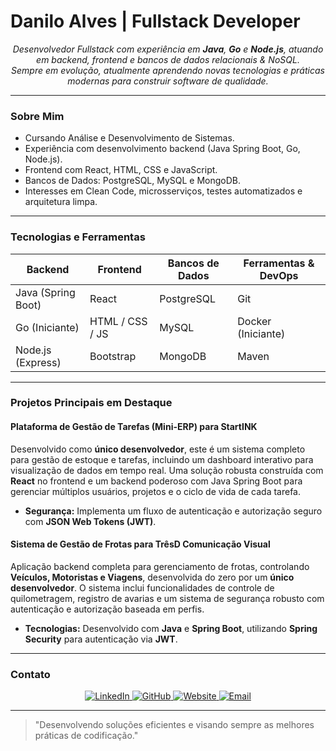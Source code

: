 # Danilo Alves | Fullstack Developer

<p align="center">
  <em>Desenvolvedor Fullstack com experiência em <strong>Java</strong>, <strong>Go</strong> e <strong>Node.js</strong>, atuando em backend, frontend e bancos de dados relacionais & NoSQL. <br>
  Sempre em evolução, atualmente aprendendo novas tecnologias e práticas modernas para construir software de qualidade.</em>
</p>

---

### Sobre Mim

- Cursando Análise e Desenvolvimento de Sistemas.
- Experiência com desenvolvimento backend (Java Spring Boot, Go, Node.js).
- Frontend com React, HTML, CSS e JavaScript.
- Bancos de Dados: PostgreSQL, MySQL e MongoDB.
- Interesses em Clean Code, microsserviços, testes automatizados e arquitetura limpa.

---

### Tecnologias e Ferramentas

| Backend             | Frontend              | Bancos de Dados       | Ferramentas & DevOps      |
| ------------------- | --------------------- | --------------------- | ------------------------- |
| Java (Spring Boot)  | React                 | PostgreSQL            | Git                       |
| Go (Iniciante)      | HTML / CSS / JS       | MySQL                 | Docker (Iniciante)        |
| Node.js (Express)   | Bootstrap             | MongoDB               | Maven                     |

---

### Projetos Principais em Destaque

#### Plataforma de Gestão de Tarefas (Mini-ERP) para StartINK
Desenvolvido como **único desenvolvedor**, este é um sistema completo para gestão de estoque e tarefas, incluindo um dashboard interativo para visualização de dados em tempo real. Uma solução robusta construída com **React** no frontend e um backend poderoso com Java Spring Boot para gerenciar múltiplos usuários, projetos e o ciclo de vida de cada tarefa.
* **Segurança:** Implementa um fluxo de autenticação e autorização seguro com **JSON Web Tokens (JWT)**.

#### Sistema de Gestão de Frotas para TrêsD Comunicação Visual
Aplicação backend completa para gerenciamento de frotas, controlando **Veículos, Motoristas e Viagens**, desenvolvida do zero por um **único desenvolvedor**. O sistema inclui funcionalidades de controle de quilometragem, registro de avarias e um sistema de segurança robusto com autenticação e autorização baseada em perfis.
* **Tecnologias:** Desenvolvido com **Java** e **Spring Boot**, utilizando **Spring Security** para autenticação via **JWT**.

---

### Contato

<p align="center">
  <a href="https://www.linkedin.com/in/danilo-de-figueiredo-alves-103262327/" target="_blank">
    <img src="https://img.shields.io/badge/LinkedIn-0077B5?style=for-the-badge&logo=linkedin&logoColor=white" alt="LinkedIn"/>
  </a>
  <a href="https://github.com/DaniloAlves1902" target="_blank">
    <img src="https://img.shields.io/badge/GitHub-181717?style=for-the-badge&logo=github&logoColor=white" alt="GitHub"/>
  </a>
  <a href="https://danilo-alves.vercel.app" target="_blank">
    <img src="https://img.shields.io/badge/Website-5A69E0?style=for-the-badge&logo=vercel&logoColor=white" alt="Website"/>
  </a>
  <a href="mailto:danilo.alvess1902@gmail.com" target="_blank">
    <img src="https://img.shields.io/badge/Email-D14836?style=for-the-badge&logo=gmail&logoColor=white" alt="Email"/>
  </a>
</p>

---

> "Desenvolvendo soluções eficientes e visando sempre as melhores práticas de codificação."
